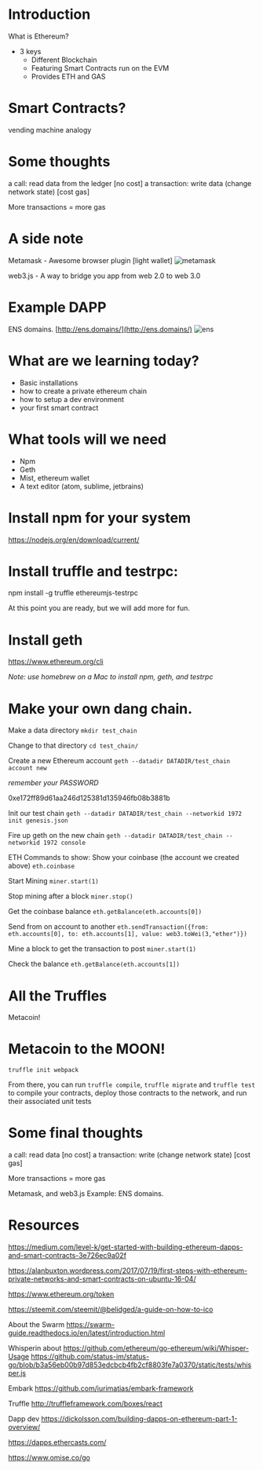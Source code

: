 # Introduction

What is Ethereum?
- 3 keys
    - Different Blockchain 
    - Featuring Smart Contracts run on the EVM
    - Provides ETH and GAS

# Smart Contracts?
vending machine analogy

# Some thoughts

a call: read data from the ledger [no cost]
a transaction: write data (change network state) [cost gas]

More transactions = more gas

# A side note 
Metamask - Awesome browser plugin [light wallet]
![metamask](https://metamask.io/img/metamask.png)

web3.js - A way to bridge you app from web 2.0 to web 3.0

# Example DAPP 
ENS domains.
[http://ens.domains/](http://ens.domains/)
![ens](http://ens.domains/img/ens.svg)

# What are we learning today?
- Basic installations 
- how to create a private ethereum chain 
- how to setup a dev environment 
- your first smart contract 

# What tools will we need
- Npm
- Geth
- Mist, ethereum wallet
- A text editor (atom, sublime, jetbrains)

# Install npm for your system
https://nodejs.org/en/download/current/

# Install truffle and testrpc:
npm install -g truffle ethereumjs-testrpc

At this point you are ready, but we will add more for fun.

# Install geth 
https://www.ethereum.org/cli

_Note: use homebrew on a Mac to install npm, geth, and testrpc_


# Make your own dang chain.

Make a data directory
`mkdir test_chain`

Change to that directory
`cd test_chain/`

Create a new Ethereum account
`geth --datadir DATADIR/test_chain account new`

 _remember your PASSWORD_
 
 0xe172ff89d61aa246d125381d135946fb08b3881b

Init our test chain
`geth --datadir DATADIR/test_chain --networkid 1972 init genesis.json`

Fire up geth on the new chain
`geth --datadir DATADIR/test_chain --networkid 1972 console`

ETH Commands to show:
Show your coinbase (the account we created above)
`eth.coinbase`

Start Mining
`miner.start(1)`

Stop mining after a block
`miner.stop()`

Get the coinbase balance
`eth.getBalance(eth.accounts[0])`

Send from on account to another
`eth.sendTransaction({from: eth.accounts[0], to: eth.accounts[1], value: web3.toWei(3,"ether")})`

Mine a block to get the transaction to post
`miner.start(1)`

Check the balance
`eth.getBalance(eth.accounts[1])`


# All the Truffles

Metacoin!

# Metacoin to the MOON!

`truffle init webpack`

From there, you can run `truffle compile`, `truffle migrate` and `truffle test` to compile your contracts, deploy those contracts to the network, and run their associated unit tests

# Some final thoughts

a call: read data [no cost]
a transaction: write (change network state) [cost gas]

More transactions = more gas

Metamask, and web3.js
Example: ENS domains.

# Resources

https://medium.com/level-k/get-started-with-building-ethereum-dapps-and-smart-contracts-3e726ec9a02f

https://alanbuxton.wordpress.com/2017/07/19/first-steps-with-ethereum-private-networks-and-smart-contracts-on-ubuntu-16-04/

https://www.ethereum.org/token

https://steemit.com/steemit/@belidged/a-guide-on-how-to-ico

About the Swarm
https://swarm-guide.readthedocs.io/en/latest/introduction.html

Whisperin about
https://github.com/ethereum/go-ethereum/wiki/Whisper-Usage
https://github.com/status-im/status-go/blob/b3a56eb00b97d853edcbcb4fb2cf8803fe7a0370/static/tests/whisper.js

Embark
https://github.com/iurimatias/embark-framework

Truffle
http://truffleframework.com/boxes/react

Dapp dev
https://dickolsson.com/building-dapps-on-ethereum-part-1-overview/

https://dapps.ethercasts.com/

https://www.omise.co/go




